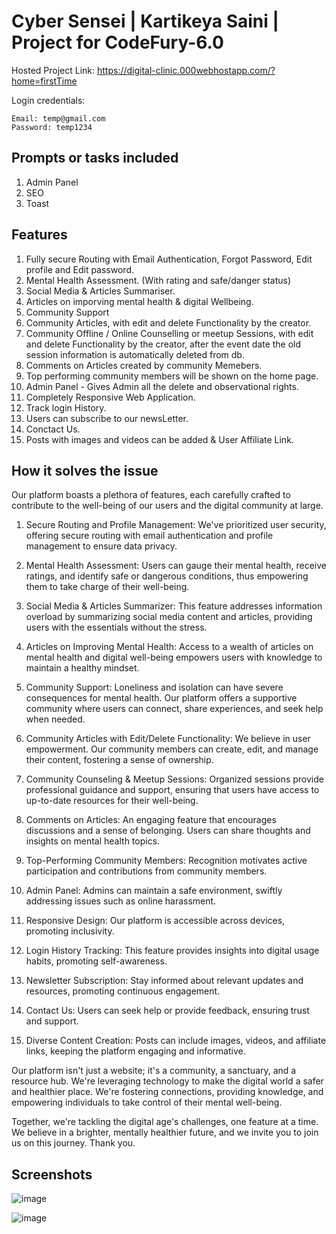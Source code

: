 # Cyber Sensei | Kartikeya Saini | Project for CodeFury-6.0

Hosted Project Link: https://digital-clinic.000webhostapp.com/?home=firstTime

Login credentials: 
```
Email: temp@gmail.com
Password: temp1234
```

## Prompts or tasks included 
1. Admin Panel
2. SEO
3. Toast

## Features
1. Fully secure Routing with Email Authentication, Forgot Password, Edit profile and Edit password.
2. Mental Health Assessment. (With rating and safe/danger status)
3. Social Media & Articles Summariser.
4. Articles on imporving mental health & digital Wellbeing.
5. Community Support
6. Community Articles, with edit and delete Functionality by the creator.
7. Community Offline / Online Counselling or meetup Sessions, with edit and delete Functionality by the creator, after the event date the old session information is automatically deleted from db.
8. Comments on Articles created by community Memebers.
9. Top performing community members will be shown on the home page.
10. Admin Panel - Gives Admin all the delete and observational rights.
11. Completely Responsive Web Application.
12. Track login History.
13. Users can subscribe to our newsLetter.
14. Conctact Us.
15. Posts with images and videos can be added & User Affiliate Link.


## How it solves the issue
Our platform boasts a plethora of features, each carefully crafted to contribute to the well-being of our users and the digital community at large.

1. Secure Routing and Profile Management: We've prioritized user security, offering secure routing with email authentication and profile management to ensure data privacy.

2. Mental Health Assessment: Users can gauge their mental health, receive ratings, and identify safe or dangerous conditions, thus empowering them to take charge of their well-being.

3. Social Media & Articles Summarizer: This feature addresses information overload by summarizing social media content and articles, providing users with the essentials without the stress.

4. Articles on Improving Mental Health: Access to a wealth of articles on mental health and digital well-being empowers users with knowledge to maintain a healthy mindset.

5. Community Support: Loneliness and isolation can have severe consequences for mental health. Our platform offers a supportive community where users can connect, share experiences, and seek help when needed.

6. Community Articles with Edit/Delete Functionality: We believe in user empowerment. Our community members can create, edit, and manage their content, fostering a sense of ownership.

7. Community Counseling & Meetup Sessions: Organized sessions provide professional guidance and support, ensuring that users have access to up-to-date resources for their well-being.

8. Comments on Articles: An engaging feature that encourages discussions and a sense of belonging. Users can share thoughts and insights on mental health topics.

9. Top-Performing Community Members: Recognition motivates active participation and contributions from community members.

10. Admin Panel: Admins can maintain a safe environment, swiftly addressing issues such as online harassment.

11. Responsive Design: Our platform is accessible across devices, promoting inclusivity.

12. Login History Tracking: This feature provides insights into digital usage habits, promoting self-awareness.

13. Newsletter Subscription: Stay informed about relevant updates and resources, promoting continuous engagement.

14. Contact Us: Users can seek help or provide feedback, ensuring trust and support.

15. Diverse Content Creation: Posts can include images, videos, and affiliate links, keeping the platform engaging and informative.

Our platform isn't just a website; it's a community, a sanctuary, and a resource hub. We're leveraging technology to make the digital world a safer and healthier place. We're fostering connections, providing knowledge, and empowering individuals to take control of their mental well-being.

Together, we're tackling the digital age's challenges, one feature at a time. We believe in a brighter, mentally healthier future, and we invite you to join us on this journey. Thank you.

## Screenshots

![image](https://github.com/hi-Kartik2004/CodeFury-6.0/assets/111000515/1d053699-0281-4c93-a6fb-2b646d7bbd1b)


![image](https://github.com/hi-Kartik2004/CodeFury-6.0/assets/111000515/4acb3dd3-b376-40c6-b8ff-c95eefe4b970)




